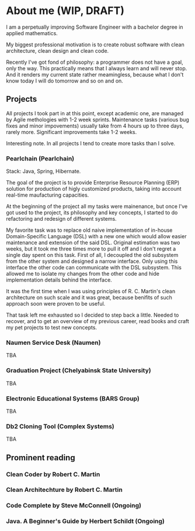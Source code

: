 # About me (WIP, DRAFT)

I am a perpetually improving Software Engineer with a bachelor degree in applied mathematics.

My biggest professional motivation is to create robust software with clean architecture, clean design and clean code.

Recently I've got fond of philosophy: a programmer does not have a goal, only the way.
This practically means that I always learn and will never stop.
And it renders my current state rather meamingless, because what I don't know today I will do tomorrow and so on and on.

## Projects
All projects I took part in at this point, except academic one, are managed by Agile methologies with 1-2 week sprints.
Maintenance tasks (various bug fixes and minor impovements) usually take from 4 hours up to three days, rarely more.
Significant improvements take 1-2 weeks.

Interesting note.
In all projects I tend to create more tasks than I solve.

### Pearlchain (Pearlchain)
Stack: Java, Spring, Hibernate.

The goal of the project is to provide Enterprise Resource Planning (ERP) solution for production of higly customized products,
taking into account real-time maufacturing capacities.

At the beginning of the project all my tasks were mainenance,
but once I've got used to the project, its philosophy and key concepts, I started to do refactoring and redesign of different systems.

My favorite task was to replace old naive implementation of in-house Domain-Specific Language (DSL) with a new one
which would allow easier maintenance and extension of the said DSL.
Original estimation was two weeks, but it took me three times more to pull it off and I don't regret a single day spent on this task.
First of all, I decoupled the old subsystem from the other system and designed a narrow interface.
Only using this interface the other code can communicate with the DSL subsystem.
This allowed me to isolate my changes from the other code and hide implementation details behind the interface.

It was the first time when I was using principles of R. C. Martin's clean architecture on such scale and it was great,
because benifits of such approach soon were proven to be useful.

That task left me exhausted so I decided to step back a little. Needed to recover,
and to get an overview of my previous career, read books and craft my pet projects to test new concepts.

### Naumen Service Desk (Naumen)
TBA

### Graduation Project (Chelyabinsk State University)
TBA

### Electronic Educational Systems (BARS Group)
TBA

### Db2 Cloning Tool (Complex Systems)
TBA

## Prominent reading
### Clean Coder by Robert C. Martin
### Clean Architechture by Robert C. Martin
### Code Complete by Steve McConnell (Ongoing)
### Java. A Beginner's Guide by Herbert Schildt (Ongoing)
